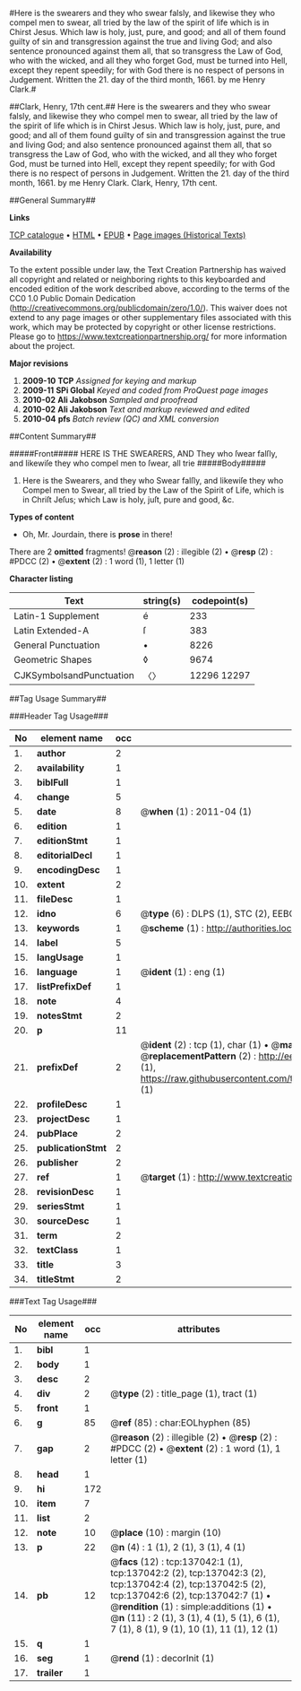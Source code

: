 #Here is the swearers and they who swear falsly, and likewise they who compel men to swear, all tried by the law of the spirit of life which is in Chirst Jesus. Which law is holy, just, pure, and good; and all of them found guilty of sin and transgression against the true and living God; and also sentence pronounced against them all, that so transgress the Law of God, who with the wicked, and all they who forget God, must be turned into Hell, except they repent speedily; for with God there is no respect of persons in Judgement. Written the 21. day of the third month, 1661. by me Henry Clark.#

##Clark, Henry, 17th cent.##
Here is the swearers and they who swear falsly, and likewise they who compel men to swear, all tried by the law of the spirit of life which is in Chirst Jesus. Which law is holy, just, pure, and good; and all of them found guilty of sin and transgression against the true and living God; and also sentence pronounced against them all, that so transgress the Law of God, who with the wicked, and all they who forget God, must be turned into Hell, except they repent speedily; for with God there is no respect of persons in Judgement. Written the 21. day of the third month, 1661. by me Henry Clark.
Clark, Henry, 17th cent.

##General Summary##

**Links**

[TCP catalogue](http://www.ota.ox.ac.uk/tcp/)  • 
[HTML](http://tei.it.ox.ac.uk/tcp/Texts-HTML/free/A79/A79863.html)  • 
[EPUB](http://tei.it.ox.ac.uk/tcp/Texts-EPUB/free/A79/A79863.epub) • 
[Page images (Historical Texts)](https://historicaltexts.jisc.ac.uk/eebo-99897035e)

**Availability**

To the extent possible under law, the Text Creation Partnership has waived all copyright and related or neighboring rights to this keyboarded and encoded edition of the work described above, according to the terms of the CC0 1.0 Public Domain Dedication (http://creativecommons.org/publicdomain/zero/1.0/). This waiver does not extend to any page images or other supplementary files associated with this work, which may be protected by copyright or other license restrictions. Please go to https://www.textcreationpartnership.org/ for more information about the project.

**Major revisions**

1. __2009-10__ __TCP__ *Assigned for keying and markup*
1. __2009-11__ __SPi Global__ *Keyed and coded from ProQuest page images*
1. __2010-02__ __Ali Jakobson__ *Sampled and proofread*
1. __2010-02__ __Ali Jakobson__ *Text and markup reviewed and edited*
1. __2010-04__ __pfs__ *Batch review (QC) and XML conversion*

##Content Summary##

#####Front#####
HERE IS THE SWEARERS, AND They who ſwear falſly, and likewiſe they who compel men to ſwear, all trie
#####Body#####

1. Here is the Swearers, and they who Swear falſly, and likewiſe they who Compel men to Swear, all tried by the Law of the Spirit of Life, which is in Chriſt Jeſus; which Law is holy, juſt, pure and good, &c.

**Types of content**

  * Oh, Mr. Jourdain, there is **prose** in there!

There are 2 **omitted** fragments! 
 @__reason__ (2) : illegible (2)  •  @__resp__ (2) : #PDCC (2)  •  @__extent__ (2) : 1 word (1), 1 letter (1)

**Character listing**


|Text|string(s)|codepoint(s)|
|---|---|---|
|Latin-1 Supplement|é|233|
|Latin Extended-A|ſ|383|
|General Punctuation|•|8226|
|Geometric Shapes|◊|9674|
|CJKSymbolsandPunctuation|〈〉|12296 12297|

##Tag Usage Summary##

###Header Tag Usage###

|No|element name|occ|attributes|
|---|---|---|---|
|1.|__author__|2||
|2.|__availability__|1||
|3.|__biblFull__|1||
|4.|__change__|5||
|5.|__date__|8| @__when__ (1) : 2011-04 (1)|
|6.|__edition__|1||
|7.|__editionStmt__|1||
|8.|__editorialDecl__|1||
|9.|__encodingDesc__|1||
|10.|__extent__|2||
|11.|__fileDesc__|1||
|12.|__idno__|6| @__type__ (6) : DLPS (1), STC (2), EEBO-CITATION (1), PROQUEST (1), VID (1)|
|13.|__keywords__|1| @__scheme__ (1) : http://authorities.loc.gov/ (1)|
|14.|__label__|5||
|15.|__langUsage__|1||
|16.|__language__|1| @__ident__ (1) : eng (1)|
|17.|__listPrefixDef__|1||
|18.|__note__|4||
|19.|__notesStmt__|2||
|20.|__p__|11||
|21.|__prefixDef__|2| @__ident__ (2) : tcp (1), char (1)  •  @__matchPattern__ (2) : ([0-9\-]+):([0-9IVX]+) (1), (.+) (1)  •  @__replacementPattern__ (2) : http://eebo.chadwyck.com/downloadtiff?vid=$1&page=$2 (1), https://raw.githubusercontent.com/textcreationpartnership/Texts/master/tcpchars.xml#$1 (1)|
|22.|__profileDesc__|1||
|23.|__projectDesc__|1||
|24.|__pubPlace__|2||
|25.|__publicationStmt__|2||
|26.|__publisher__|2||
|27.|__ref__|1| @__target__ (1) : http://www.textcreationpartnership.org/docs/. (1)|
|28.|__revisionDesc__|1||
|29.|__seriesStmt__|1||
|30.|__sourceDesc__|1||
|31.|__term__|2||
|32.|__textClass__|1||
|33.|__title__|3||
|34.|__titleStmt__|2||


###Text Tag Usage###

|No|element name|occ|attributes|
|---|---|---|---|
|1.|__bibl__|1||
|2.|__body__|1||
|3.|__desc__|2||
|4.|__div__|2| @__type__ (2) : title_page (1), tract (1)|
|5.|__front__|1||
|6.|__g__|85| @__ref__ (85) : char:EOLhyphen (85)|
|7.|__gap__|2| @__reason__ (2) : illegible (2)  •  @__resp__ (2) : #PDCC (2)  •  @__extent__ (2) : 1 word (1), 1 letter (1)|
|8.|__head__|1||
|9.|__hi__|172||
|10.|__item__|7||
|11.|__list__|2||
|12.|__note__|10| @__place__ (10) : margin (10)|
|13.|__p__|22| @__n__ (4) : 1 (1), 2 (1), 3 (1), 4 (1)|
|14.|__pb__|12| @__facs__ (12) : tcp:137042:1 (1), tcp:137042:2 (2), tcp:137042:3 (2), tcp:137042:4 (2), tcp:137042:5 (2), tcp:137042:6 (2), tcp:137042:7 (1)  •  @__rendition__ (1) : simple:additions (1)  •  @__n__ (11) : 2 (1), 3 (1), 4 (1), 5 (1), 6 (1), 7 (1), 8 (1), 9 (1), 10 (1), 11 (1), 12 (1)|
|15.|__q__|1||
|16.|__seg__|1| @__rend__ (1) : decorInit (1)|
|17.|__trailer__|1||
